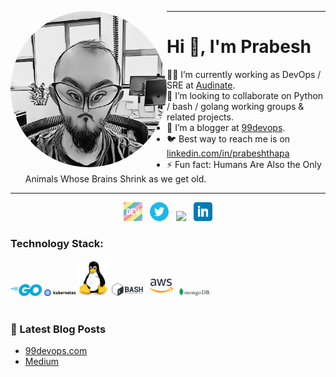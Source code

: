 <p align='center'>
  <img width="250" align='left' style="border-radius: 50%" src="https://github.com/pgaijin66/pgaijin66/blob/main/icon/avatar.png?raw=true">
</p>

---

# Hi 👋, I'm Prabesh

- 👨‍💻 I’m currently working as DevOps / SRE at [Audinate](http://audinate.com/). 
- 🐧 I’m looking to collaborate on Python / bash / golang working groups & related projects. 
- 🐍 I’m a blogger at [99devops](https://99devops.com). 
- 🐦 Best way to reach me is on [linkedin.com/in/prabeshthapa](https://www.linkedin.com/in/prabeshthapa)
- ⚡  Fun fact: Humans Are Also the Only Animals Whose Brains Shrink as we get old.

---


<p align='center'>
<a href="https://dev.to/pgaijin66"><img height="30" src="https://raw.githubusercontent.com/pgaijin66/pgaijin66/main/icon/dev.png"></a>&nbsp;&nbsp;
<a href="https://twitter.com/pgaijin66"><img height="30" src="https://raw.githubusercontent.com/pgaijin66/pgaijin66/main/icon/twitter.png?raw=true"></a>&nbsp;&nbsp;
<a href="https://instagram.com/pgaijin66"><img height="30" src="https://raw.githubusercontent.com/pgaijin66/pgaijin66/main/icon/instagram.jpg?raw=true"></a>&nbsp;&nbsp;
<a href="https://www.linkedin.com/in/prabeshthapa/"><img height="30" src="https://raw.githubusercontent.com/pgaijin66/pgaijin66/main/icon/linkedin.png?raw=true"></a>
</p>


### Technology Stack:

<img src="icon/go.png" width="50">
<img src="icon/k8s.png" width="50"> 
<img src="icon/tux.png" width="50"> 
<img src="icon/bash.png" width="50"> 
<img src="icon/aws.png" width="50">
<img src="icon/mongo.png" width="50"> 


<br />
<br />

### 📕 Latest Blog Posts

- [99devops.com](https://99devops.com) <br />
- [Medium](https://pgaijin66.medium.com/) <br />




